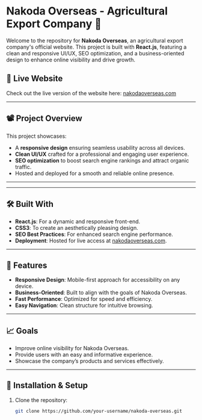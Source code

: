 # Nakoda Overseas - Agricultural Export Company 🌾  

Welcome to the repository for **Nakoda Overseas**, an agricultural export company's official website. This project is built with **React.js**, featuring a clean and responsive UI/UX, SEO optimization, and a business-oriented design to enhance online visibility and drive growth.  

## 🌟 Live Website  
Check out the live version of the website here: [nakodaoverseas.com](https://nakodaoverseas.com/)  

---

## 📽️ Project Overview  
This project showcases:  
- A **responsive design** ensuring seamless usability across all devices.  
- **Clean UI/UX** crafted for a professional and engaging user experience.  
- **SEO optimization** to boost search engine rankings and attract organic traffic.  
- Hosted and deployed for a smooth and reliable online presence.  

---


---

## 🛠️ Built With  
- **React.js**: For a dynamic and responsive front-end.  
- **CSS3**: To create an aesthetically pleasing design.  
- **SEO Best Practices**: For enhanced search engine performance.  
- **Deployment**: Hosted for live access at [nakodaoverseas.com](https://nakodaoverseas.com/).  

---

## 🚀 Features  
- **Responsive Design**: Mobile-first approach for accessibility on any device.  
- **Business-Oriented**: Built to align with the goals of Nakoda Overseas.  
- **Fast Performance**: Optimized for speed and efficiency.  
- **Easy Navigation**: Clean structure for intuitive browsing.  

---

## 📈 Goals  
- Improve online visibility for Nakoda Overseas.  
- Provide users with an easy and informative experience.  
- Showcase the company’s products and services effectively.  

---

## 🔧 Installation & Setup  
1. Clone the repository:  
   ```bash  
   git clone https://github.com/your-username/nakoda-overseas.git  

